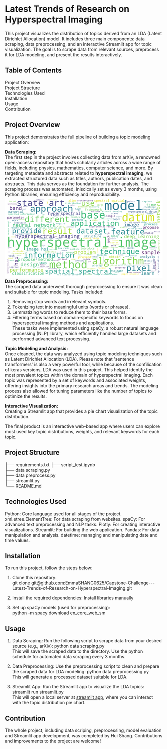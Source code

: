 # Latest Trends of Research on Hyperspectral Imaging

This project visualizes the distribution of topics derived from an LDA (Latent Dirichlet Allocation) model. It includes three main components: data scraping, data preprocessing, and an interactive Streamlit app for topic visualization. The goal is to scrape data from relevant sources, preprocess it for LDA modeling, and present the results interactively.

## Table of Contents

Project Overview  
Project Structure  
Technologies Used  
Installation  
Usage  
Contribution  

## Project Overview

This project demonstrates the full pipeline of building a topic modeling application:

**Data Scraping:**  
The first step in the project involves collecting data from arXiv, a renowned open-access repository that hosts scholarly articles across a wide range of fields, including physics, mathematics, computer science, and more. By targeting metadata and abstracts related to **hyperspectral imaging**, we extracted structured data such as titles, authors, publication dates, and abstracts. This data serves as the foundation for further analysis. The scraping process was automated, iniscically set as every 3 months, using Python libraries, ensuring efficiency and reproducibility.
![Alt text](wordcloud-1.png)
**Data Preprocessing:**  
The scraped data underwent thorough preprocessing to ensure it was clean and suitable for topic modeling. Tasks included:

1. Removing stop words and irrelevant symbols.  
2. Tokenizing text into meaningful units (words or phrases).  
3. Lemmatizing words to reduce them to their base forms.  
4. Filtering terms based on domain-specific keywords to focus on hyperspectral imaging methods and applications.  
These tasks were implemented using spaCy, a robust natural language processing (NLP) library, which efficiently handled large datasets and performed advanced text processing.

**Topic Modeling and Analysis:**  
Once cleaned, the data was analyzed using topic modeling techniques such as Latent Dirichlet Allocation (LDA). Please note that 'sentence transformers' is also a very powerful tool, while because of the confilication of keras versions, LDA was used in this project. This helped identify the most prevalent topics within the domain of hyperspectral imaging. Each topic was represented by a set of keywords and associated weights, offering insights into the primary research areas and trends. The modeling process also allowed for tuning parameters like the number of topics to optimize the results.

**Interactive Visualization:**  
Creating a Streamlit app that provides a pie chart visualization of the topic distribution.

The final product is an interactive web-based app where users can explore most used key topic distributions, weights, and relevant keywords for each topic.

## Project Structure

├── requirements.txt
├── script_test.ipynb  
├── data scraping.py        
├── data preprocess.py    
├── streamlit.py   
└── README.md                 

## Technologies Used

Python: Core language used for all stages of the project.
xml.etree.ElementTree: For data scraping from websites.
spaCy: For advanced text preprocessing and NLP tasks.
Plotly: For creating interactive visualizations.
Streamlit: For building the web application.
Pandas: For data manipulation and analysis.
datetime: managing and manipulating date and time values.  

## Installation

To run this project, follow the steps below:

1. Clone this repository:  
git clone git@github.com:EmmaSHANG0625/Capstone-Challenge---Latest-Trends-of-Research-on-Hyperspectral-Imaging.git

2. Install the required dependencies:
Install libraries manually  

3. Set up spaCy models (used for preprocessing):  
python -m spacy download en_core_web_sm

## Usage

1. Data Scraping:
Run the following script to scrape data from your desired source (e.g., arXiv):
python data scraping.py  
This will save the scraped data to the directory. Use the python schedule for automated data scraping every 3 months. 

2. Data Preprocessing:
Use the preprocessing script to clean and prepare the scraped data for LDA modeling:
python data preprocessing.py  
This will generate a processed dataset suitable for LDA.

3. Streamlit App:
Run the Streamlit app to visualize the LDA topics:
streamlit run streamlit.py  
This will open a local server at [streamlit app](#https://emmashang0625-capstone-challenge---latest-tren-streamlit-jldhly.streamlit.app/), where you can interact with the topic distribution pie chart.

## Contribution
The whole project, including data scriping, preprocessing, model evaluation and Streamlit app development, was completed by Hui Shang. Contributions and improvements to the project are welcome!

